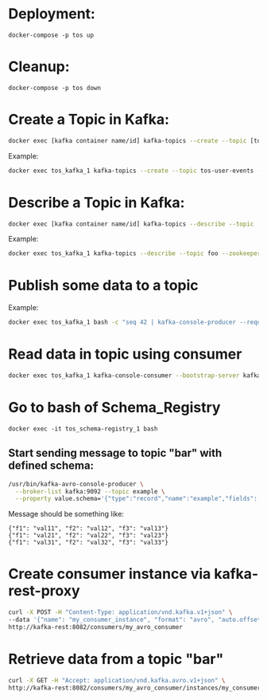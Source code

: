 # Deployment:
`docker-compose -p tos up`

# Cleanup:
`docker-compose -p tos down`

# Create a Topic in Kafka:
```bash
docker exec [kafka container name/id] kafka-topics --create --topic [topic name] --partitions 1 --replication-factor 1 --if-not-exists --zookeeper zookeeper:2181
```  
Example: 
```bash
docker exec tos_kafka_1 kafka-topics --create --topic tos-user-events --partitions 1 --replication-factor 1 --if-not-exists --zookeeper zookeeper:2181
```

# Describe a Topic in Kafka:
```bash
docker exec [kafka container name/id] kafka-topics --describe --topic [topic name] --zookeeper zookeeper:2181
```  
Example:
```bash
docker exec tos_kafka_1 kafka-topics --describe --topic foo --zookeeper zookeeper:2181
```

# Publish some data to a topic
Example:
```bash
docker exec tos_kafka_1 bash -c "seq 42 | kafka-console-producer --request-required-acks 1 --broker-list localhost:9092 --topic foo && echo 'Produced 42 messages.'"
```

# Read data in topic using consumer
```bash
docker exec tos_kafka_1 kafka-console-consumer --bootstrap-server kafka:9092 --topic tos-user-events --new-consumer --from-beginning --max-messages 42
```

# Go to bash of Schema_Registry
`docker exec -it tos_schema-registry_1 bash`

## Start sending message to topic "bar" with defined schema:
```bash
/usr/bin/kafka-avro-console-producer \
  --broker-list kafka:9092 --topic example \
  --property value.schema='{"type":"record","name":"example","fields":[{"name":"f1","type":"string"}, {"name":"f2","type":"string"}, {"name":"f3","type":"string"}]}'
```
Message should be something like:
```text
{"f1": "val11", "f2": "val12", "f3": "val13"}
{"f1": "val21", "f2": "val22", "f3": "val23"}
{"f1": "val31", "f2": "val32", "f3": "val33"}
```

# Create consumer instance via kafka-rest-proxy
```bash
curl -X POST -H "Content-Type: application/vnd.kafka.v1+json" \
--data '{"name": "my_consumer_instance", "format": "avro", "auto.offset.reset": "smallest"}' \
http://kafka-rest:8082/consumers/my_avro_consumer
```

# Retrieve data from a topic "bar"
```bash
curl -X GET -H "Accept: application/vnd.kafka.avro.v1+json" \
http://kafka-rest:8082/consumers/my_avro_consumer/instances/my_consumer_instance/topics/example
```